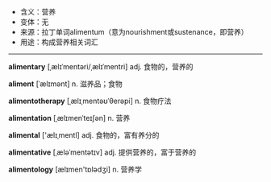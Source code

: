 - <span class="definition">含义：营养</span>
- <span class="definition">变体：无</span>
- <span class="definition">来源：拉丁单词alimentum（意为nourishment或sustenance，即营养）</span>
- <span class="definition">用途：构成营养相关词汇</span>

---

<span class="vocabulary">**alimentary**</span> [ˌælɪˈmentəri/ˌælɪˈmentri] adj. 食物的，营养的

<span class="vocabulary">**aliment**</span> [ˈælɪmənt] n. 滋养品；食物

<span class="vocabulary">**alimentotherapy**</span> [ˌælɪˌmentəʊˈθerəpi] n. 食物疗法

<span class="vocabulary">**alimentation**</span> [ˌælɪmenˈteɪʃən] n. 营养

<span class="vocabulary">**alimental**</span> ['ælɪˌmentl] adj. 食物的，富有养分的

<span class="vocabulary">**alimentative**</span> [ˌæləˈmentətɪv] adj. 提供营养的，富于营养的

<span class="vocabulary">**alimentology**</span> [ælɪmen'tɒlədʒi] n. 营养学

